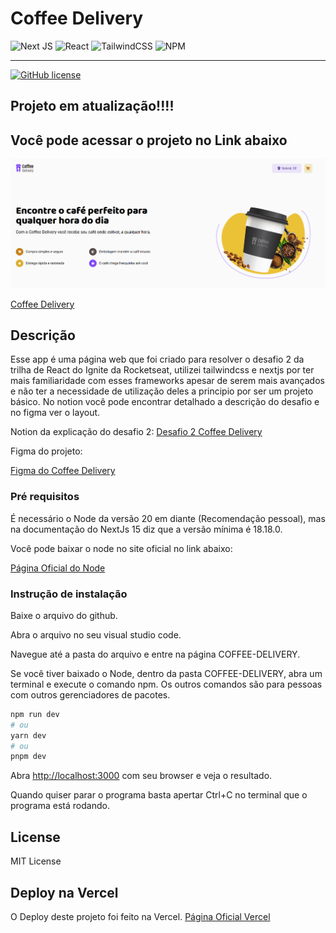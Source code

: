 # Coffee Delivery

![Next JS](https://img.shields.io/badge/Next-black?style=for-the-badge&logo=next.js&logoColor=white)
![React](https://img.shields.io/badge/react-%2320232a.svg?style=for-the-badge&logo=react&logoColor=%2361DAFB)
![TailwindCSS](https://img.shields.io/badge/tailwindcss-%2338B2AC.svg?style=for-the-badge&logo=tailwind-css&logoColor=white)
![NPM](https://img.shields.io/badge/NPM-%23CB3837.svg?style=for-the-badge&logo=npm&logoColor=white)

<hr>

[![GitHub license](https://img.shields.io/github/license/Naereen/StrapDown.js.svg)](https://github.com/Naereen/StrapDown.js/blob/master/LICENSE)

## Projeto em atualização!!!!

## Você pode acessar o projeto no Link abaixo

<img src="/app/assets/amostra.png" alt="imagem de um site com uma nav contendo uma logo: coffee delivery, uma div com o nome da Cidade Sobral,Ce e carrinho de compras ao lado, na parte da hero dividida em duas partes uma com textos: Encontre o café perfeito para qualquer hora do dia e dou outro lado a imagem de uma embalagem de café com grãos de café ao lado da embalagel e um fundo meio circular em volta do copo e dos grãos de café da cor amarela">

<a href="https://desafio02-coffee-delivery-taupe.vercel.app/" target="_blank">Coffee Delivery</a>

## Descrição

Esse app é uma página web que foi criado para resolver o desafio 2 da trilha de React do Ignite da Rocketseat,
utilizei tailwindcss e nextjs por ter mais familiaridade com esses frameworks apesar de serem mais avançados e não ter a necessidade de utilização deles a principio por ser um projeto básico. No notion você pode encontrar detalhado a descrição do desafio e no figma ver o layout.

Notion da explicação do desafio 2:
<a href="https://efficient-sloth-d85.notion.site/Desafio-02-Coffee-Delivery-30e42a21fdb44b09a85244fc2c3dbdf9" target="_blank">Desafio 2 Coffee Delivery</a>

Figma do projeto:

<a href="https://www.figma.com/design/z4nGdqbmvjgWcc7DvRq1xU/Coffee-Delivery-%E2%80%A2-Desafio-React-(Copy)?node-id=0-1&node-type=canvas&t=fUfmqbicZ3O2WZF8-0" target="_blank">Figma do Coffee Delivery</a>

### Pré requisitos

É necessário o Node da versão 20 em diante (Recomendação pessoal), mas na documentação do NextJs 15 diz que a versão mínima é 18.18.0.

Você pode baixar o node no site oficial no link abaixo:

<a href="https://nodejs.org/pt" target="_blank">Página Oficial do Node</a>

### Instrução de instalação

Baixe o arquivo do github.

Abra o arquivo no seu visual studio code.

Navegue até a pasta do arquivo e entre na página COFFEE-DELIVERY.

Se você tiver baixado o Node, dentro da pasta COFFEE-DELIVERY, abra um terminal e execute o comando npm. Os outros comandos são para pessoas com outros gerenciadores de pacotes.

```bash
npm run dev
# ou
yarn dev
# ou
pnpm dev
```

Abra [http://localhost:3000](http://localhost:3000) com seu browser e veja o resultado.

Quando quiser parar o programa basta apertar Ctrl+C no terminal que o programa está rodando.

## License

MIT License

## Deploy na Vercel

O Deploy deste projeto foi feito na Vercel.
<a href="https://vercel.com/" target="_blank">Página Oficial Vercel</a>
